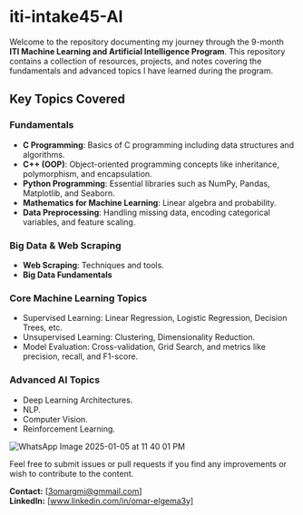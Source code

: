 # iti-intake45-AI

  Welcome to the repository documenting my journey through the 9-month **ITI Machine Learning and Artificial Intelligence Program**. This repository contains a collection of resources, projects, and notes covering the fundamentals and advanced topics I have learned during the program.

## Key Topics Covered

### Fundamentals
- **C Programming**: Basics of C programming including data structures and algorithms.
- **C++ (OOP)**: Object-oriented programming concepts like inheritance, polymorphism, and encapsulation.
 - **Python Programming**: Essential libraries such as NumPy, Pandas, Matplotlib, and Seaborn.
- **Mathematics for Machine Learning**: Linear algebra and probability.
- **Data Preprocessing**: Handling missing data, encoding categorical variables, and feature scaling.

### Big Data & Web Scraping
- **Web Scraping**: Techniques and tools.
- **Big Data Fundamentals**

### Core Machine Learning Topics
- Supervised Learning: Linear Regression, Logistic Regression, Decision Trees, etc.
- Unsupervised Learning: Clustering, Dimensionality Reduction.
- Model Evaluation: Cross-validation, Grid Search, and metrics like precision, recall, and F1-score.

### Advanced AI Topics
- Deep Learning Architectures.
- NLP.
- Computer Vision.
- Reinforcement Learning.

![WhatsApp Image 2025-01-05 at 11 40 01 PM](https://github.com/user-attachments/assets/ab493425-d282-490c-bef9-ca8a0210131e)

 Feel free to submit issues or pull requests if you find any improvements or wish to contribute to the content.

**Contact:** [3omargmi@gmmail.com]  
**LinkedIn:** [www.linkedin.com/in/omar-elgema3y]
